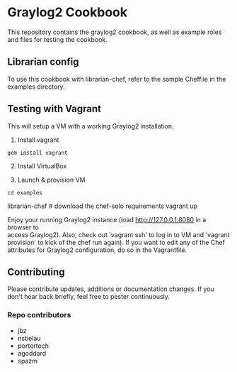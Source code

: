 Graylog2 Cookbook
==================

This repository contains the graylog2 cookbook, as well as example roles and files for testing the cookbook.

Librarian config
-------
To use this cookbook with librarian-chef, refer to the sample Cheffile in the examples directory.

Testing with Vagrant
-------

This will setup a VM with a working Graylog2 installation.

  1) Install vagrant

    gem install vagrant

  2) Install VirtualBox

  3) Launch & provision VM

    cd examples
  librarian-chef # download the chef-solo requirements
	vagrant up    

Enjoy your running Graylog2 instance (load http://127.0.0.1:8080 in a browser to  
access Graylog2). Also, check out 'vagrant ssh' to log in to VM and 'vagrant 
provision' to kick of the chef run again).  If you want to edit any of the Chef 
attributes for Graylog2 configuration, do so in the Vagrantfile.

Contributing
------------

Please contribute updates, additions or documentation changes.  If you don't hear back briefly,
feel free to pester continuously.

### Repo contributors

  * jbz
  * nstielau
  * portertech
  * agoddard
  * spazm
